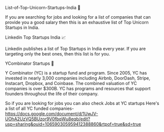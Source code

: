 List-of-Top-Unicorn-Startups-India 🚀

If you are searching for jobs and looking for a list of companies that can provide you a good salary then this is an exhaustive list of Top Unicorn Startups in India.

Linkedin Top Startups India 📈

Linkedin publishes a list of Top Startups in India every year. If you are targeting only the best ones, then this list is for you.

YCombinator Startups 💸

Y Combinator (YC) is a startup fund and program. Since 2005, YC has invested in nearly 3,000 companies including Airbnb, DoorDash, Stripe, Instacart, Dropbox, and Coinbase. The combined valuation of YC companies is over $300B. YC has programs and resources that support founders throughout the life of their company.

So if you are looking for jobs you can also check Jobs at YC startups
Here's a list of all YC funded companies-
https://docs.google.com/document/d/1UwJV-UOhA2UzVQ5BUzor9V0fbqWu8eqb/edit?usp=sharing&ouid=106590305959412388860&rtpof=true&sd=true
